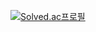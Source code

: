 [![Solved.ac프로필](http://mazassumnida.wtf/api/v2/generate_badge?boj={handle})](https://solved.ac/{rlfehd2021})
